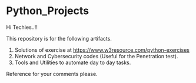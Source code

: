 # Python_Projects
Hi Techies..!!

This repository is for the following artifacts.
1. Solutions of exercise at https://www.w3resource.com/python-exercises
2. Network and Cybersecurity codes (Useful for the Penetration test).
3. Tools and Utilities to automate day to day tasks.

Reference for your comments please.
